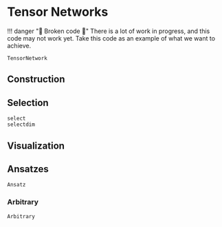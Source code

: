 # Tensor Networks

!!! danger "🚧 Broken code 🚧"
    There is a lot of work in progress, and this code may not work yet.
    Take this code as an example of what we want to achieve.

```@docs
TensorNetwork
```

## Construction

## Selection

```@docs
select
selectdim
```

## Visualization

## Ansatzes

```@docs
Ansatz
```

### Arbitrary

```@docs
Arbitrary
```
